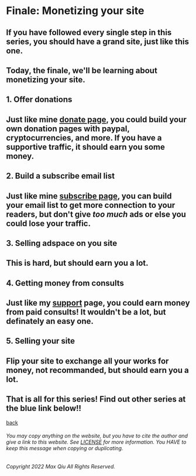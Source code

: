 # Finale: Monetizing your site
## If you have followed every single step in this series, you should have a grand site, just like this one.
## Today, the finale, we'll be learning about monetizing your site.
## **1. Offer donations**
## Just like mine [donate page](https://qqiumax.github.io/donate/), you could build your own donation pages with paypal, cryptocurrencies, and more. If you have a supportive traffic, it should earn you some money. 
## **2. Build a subscribe email list**
## Just like mine [subscribe page](https://qqiumax.github.io/subscribe/), you can build your email list to get more connection to your readers, but don't give *too much* ads or else you could lose your traffic.
## **3. Selling adspace on you site**
## This is hard, but should earn you a lot.
## **4. Getting money from consults**
## Just like my [support](https://qqiumax.github.io/support/) page, you could earn money from paid consults! It wouldn't be a lot, but definately an easy one.
## **5. Selling your site**
## Flip your site to exchange all your works for money, not recommanded, but should earn you a lot.
## **That is all for this series! Find out other series at the blue link below!!**
[back](https://qqiumax.github.io/blog/)

###### You may copy anything on the website, but you have to cite the author and give a link to this website. See [LICENSE](https://qqiumax.github.io/LICENSE) for more information. You HAVE to keep this message when copying or duplicating.

###### Copyright 2022 Max Qiu All Rights Reserved.